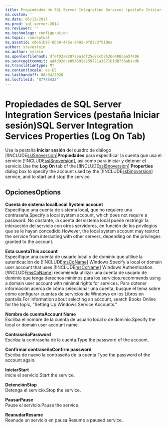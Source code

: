 ```yaml
---
title: Propiedades de SQL Server Integration Services (pestaña Iniciar sesión) |Microsoft Docs
ms.custom: ''
ms.date: 06/13/2017
ms.prod: sql-server-2014
ms.reviewer: ''
ms.technology: configuration
ms.topic: conceptual
ms.assetid: c0eb1b87-6bb0-475e-8492-0fd3c3f910ea
author: stevestein
ms.author: sstein
ms.openlocfilehash: dfef02a82872ea1df25e7ccb8526e488aaa5f406
ms.sourcegitcommit: ad4d92dce894592a259721a1571b1d8736abacdb
ms.translationtype: MT
ms.contentlocale: es-ES
ms.lasthandoff: 08/04/2020
ms.locfileid: "87748432"
---
```

# <a name="sql-server-integration-services-properties-log-on-tab"></a><span data-ttu-id="bbd26-102">Propiedades de SQL Server Integration Services (pestaña Iniciar sesión)</span><span class="sxs-lookup"><span data-stu-id="bbd26-102">SQL Server Integration Services Properties (Log On Tab)</span></span>
  <span data-ttu-id="bbd26-103">Use la pestaña **Iniciar sesión** del cuadro de diálogo [!INCLUDE[ssISnoversion](../../includes/ssisnoversion-md.md)]**Propiedades** para especificar la cuenta que usa el servicio [!INCLUDE[ssISnoversion](../../includes/ssisnoversion-md.md)], así como para iniciar y detener el servicio.</span><span class="sxs-lookup"><span data-stu-id="bbd26-103">Use the **Log On** tab of the [!INCLUDE[ssISnoversion](../../includes/ssisnoversion-md.md)] **Properties** dialog box to specify the account used by the [!INCLUDE[ssISnoversion](../../includes/ssisnoversion-md.md)] service, and to start and stop the service.</span></span>  
  
## <a name="options"></a><span data-ttu-id="bbd26-104">Opciones</span><span class="sxs-lookup"><span data-stu-id="bbd26-104">Options</span></span>  
 <span data-ttu-id="bbd26-105">**Cuenta de sistema local**</span><span class="sxs-lookup"><span data-stu-id="bbd26-105">**Local System account**</span></span>  
 <span data-ttu-id="bbd26-106">Especifique una cuenta de sistema local, que no requiere una contraseña.</span><span class="sxs-lookup"><span data-stu-id="bbd26-106">Specify a local system account, which does not require a password.</span></span> <span data-ttu-id="bbd26-107">No obstante, la cuenta del sistema local puede restringir la interacción del servicio con otros servidores, en función de los privilegios que se le hayan concedido.</span><span class="sxs-lookup"><span data-stu-id="bbd26-107">However, the local system account may restrict the service from interacting with other servers, depending on the privileges granted to the account.</span></span>  
  
 <span data-ttu-id="bbd26-108">**Esta cuenta**</span><span class="sxs-lookup"><span data-stu-id="bbd26-108">**This account**</span></span>  
 <span data-ttu-id="bbd26-109">Especifique una cuenta de usuario local o de dominio que utilice la autenticación de [!INCLUDE[msCoName](../../includes/msconame-md.md)] Windows.</span><span class="sxs-lookup"><span data-stu-id="bbd26-109">Specify a local or domain user account that uses [!INCLUDE[msCoName](../../includes/msconame-md.md)] Windows Authentication.</span></span> [!INCLUDE[msCoName](../../includes/msconame-md.md)] <span data-ttu-id="bbd26-110">recomienda utilizar una cuenta de usuario de dominio que tenga derechos mínimos para los servicios.</span><span class="sxs-lookup"><span data-stu-id="bbd26-110">recommends using a domain user account with minimal rights for services.</span></span> <span data-ttu-id="bbd26-111">Para obtener información acerca de cómo seleccionar una cuenta, busque el tema sobre cómo configurar cuentas de servicios de Windows en los Libros en pantalla.</span><span class="sxs-lookup"><span data-stu-id="bbd26-111">For information about selecting an account, search Books Online for the topic, "Setting Up Windows Service Accounts."</span></span>  
  
 <span data-ttu-id="bbd26-112">**Nombre de cuenta**</span><span class="sxs-lookup"><span data-stu-id="bbd26-112">**Account Name**</span></span>  
 <span data-ttu-id="bbd26-113">Escriba el nombre de la cuenta de usuario local o de dominio.</span><span class="sxs-lookup"><span data-stu-id="bbd26-113">Specify the local or domain user account name.</span></span>  
  
 <span data-ttu-id="bbd26-114">**Contraseña**</span><span class="sxs-lookup"><span data-stu-id="bbd26-114">**Password**</span></span>  
 <span data-ttu-id="bbd26-115">Escriba la contraseña de la cuenta.</span><span class="sxs-lookup"><span data-stu-id="bbd26-115">Type the password of the account.</span></span>  
  
 <span data-ttu-id="bbd26-116">**Confirmar contraseña**</span><span class="sxs-lookup"><span data-stu-id="bbd26-116">**Confirm password**</span></span>  
 <span data-ttu-id="bbd26-117">Escriba de nuevo la contraseña de la cuenta.</span><span class="sxs-lookup"><span data-stu-id="bbd26-117">Type the password of the account again.</span></span>  
  
 <span data-ttu-id="bbd26-118">**Iniciar**</span><span class="sxs-lookup"><span data-stu-id="bbd26-118">**Start**</span></span>  
 <span data-ttu-id="bbd26-119">Inicie el servicio.</span><span class="sxs-lookup"><span data-stu-id="bbd26-119">Start the service.</span></span>  
  
 <span data-ttu-id="bbd26-120">**Detención**</span><span class="sxs-lookup"><span data-stu-id="bbd26-120">**Stop**</span></span>  
 <span data-ttu-id="bbd26-121">Detenga el servicio.</span><span class="sxs-lookup"><span data-stu-id="bbd26-121">Stop the service.</span></span>  
  
 <span data-ttu-id="bbd26-122">**Pausar**</span><span class="sxs-lookup"><span data-stu-id="bbd26-122">**Pause**</span></span>  
 <span data-ttu-id="bbd26-123">Pause el servicio.</span><span class="sxs-lookup"><span data-stu-id="bbd26-123">Pause the service.</span></span>  
  
 <span data-ttu-id="bbd26-124">**Reanudar**</span><span class="sxs-lookup"><span data-stu-id="bbd26-124">**Resume**</span></span>  
 <span data-ttu-id="bbd26-125">Reanude un servicio en pausa.</span><span class="sxs-lookup"><span data-stu-id="bbd26-125">Resume a paused service.</span></span>  
  
  
